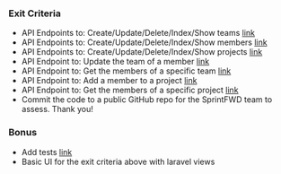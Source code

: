 ### Exit Criteria

- API Endpoints to: Create/Update/Delete/Index/Show teams [link](https://github.com/michaeljhopkins/sprintfwd-homework/blob/main/app/Http/Controllers/Api/TeamsController.php)
- API Endpoints to: Create/Update/Delete/Index/Show members [link](https://github.com/michaeljhopkins/sprintfwd-homework/blob/main/app/Http/Controllers/Api/UsersController.php)
- API Endpoints to: Create/Update/Delete/Index/Show projects [link](https://github.com/michaeljhopkins/sprintfwd-homework/blob/main/app/Http/Controllers/Api/ProjectsController.php)
- API Endpoint to: Update the team of a member [link](https://github.com/michaeljhopkins/sprintfwd-homework/blob/main/app/Http/Controllers/Api/TeamUsersController.php)
- API Endpoint to: Get the members of a specific team [link](https://github.com/michaeljhopkins/sprintfwd-homework/blob/main/app/Http/Controllers/Api/TeamUsersController.php)
- API Endpoint to: Add a member to a project [link](https://github.com/michaeljhopkins/sprintfwd-homework/blob/main/app/Http/Controllers/Api/ProjectUsersController.php)
- API Endpoint to: Get the members of a specific project [link](https://github.com/michaeljhopkins/sprintfwd-homework/blob/main/app/Http/Controllers/Api/ProjectUsersController.php)
- Commit the code to a public GitHub repo for the SprintFWD team to assess. Thank you!

### Bonus

- Add tests [link](https://github.com/michaeljhopkins/sprintfwd-homework/tree/main/tests/Feature)
- Basic UI for the exit criteria above with laravel views
